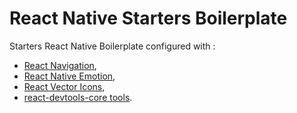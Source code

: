 # React Native Starters Boilerplate

Starters React Native Boilerplate configured with :
  - [React Navigation](https://github.com/react-navigation/react-navigation#readme),
  - [React Native Emotion](https://emotion.sh/docs/@emotion/native),
  - [React Vector Icons](https://github.com/oblador/react-native-vector-icons),
  - [react-devtools-core tools](https://github.com/facebook/react#readme).
